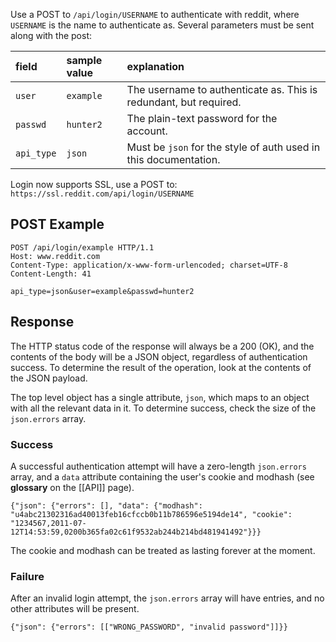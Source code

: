 Use a POST to `/api/login/USERNAME` to authenticate with reddit, where `USERNAME` is the name to authenticate as. Several parameters must be sent along with the post:

| **field** | **sample value** | **explanation** |
|:----------|:-----------------|:----------------|
| `user`    | `example`        | The username to authenticate as. This is redundant, but required. |
| `passwd`  | `hunter2`        | The plain-text password for the account. |
| `api_type`| `json`           | Must be `json` for the style of auth used in this documentation. |

Login now supports SSL, use a POST to: `https://ssl.reddit.com/api/login/USERNAME`

## POST Example

```
POST /api/login/example HTTP/1.1
Host: www.reddit.com
Content-Type: application/x-www-form-urlencoded; charset=UTF-8
Content-Length: 41

api_type=json&user=example&passwd=hunter2
```

## Response

The HTTP status code of the response will always be a 200 (OK), and the contents of the body will be a JSON object, regardless of authentication success. To determine the result of the operation, look at the contents of the JSON payload.

The top level object has a single attribute, `json`, which maps to an object with all the relevant data in it. To determine success, check the size of the `json.errors` array.

### Success

A successful authentication attempt will have a zero-length `json.errors` array, and a `data` attribute containing the user's cookie and modhash (see **glossary** on the [[API]] page).

```
{"json": {"errors": [], "data": {"modhash": "u4abc21302316ad40013feb16cfccb0b11b786596e5194de14", "cookie": "1234567,2011-07-12T14:53:59,0200b365fa02c61f9532ab244b214bd481941492"}}}
```

The cookie and modhash can be treated as lasting forever at the moment.

### Failure

After an invalid login attempt, the `json.errors` array will have entries, and no other attributes will be present.

```
{"json": {"errors": [["WRONG_PASSWORD", "invalid password"]]}}
```